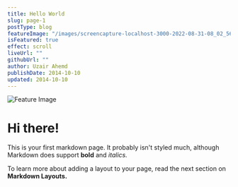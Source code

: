 ```yaml
---
title: Hello World
slug: page-1
postType: blog
featureImage: "/images/screencapture-localhost-3000-2022-08-31-08_02_56.png"
isFeatured: true
effect: scroll
liveUrl: ""
githubUrl: ""
author: Uzair Ahemd
publishDate: 2014-10-10
updated: 2014-10-10
---
```


![Feature Image](/images/screencapture-localhost-3000-2022-08-31-08_02_56.png)

# Hi there!

This is your first markdown page. It probably isn't styled much, although
Markdown does support **bold** and _italics._

To learn more about adding a layout to your page, read the next section on **Markdown Layouts.**
